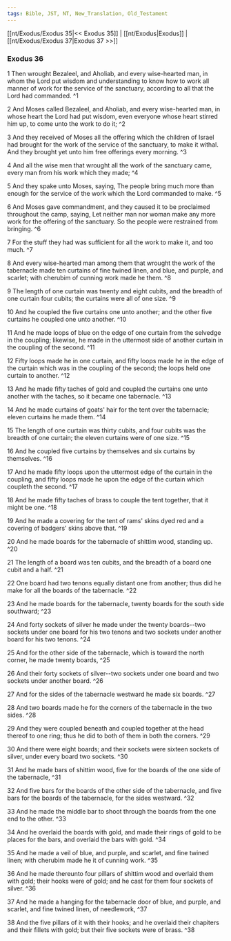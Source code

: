 ```yaml
---
tags: Bible, JST, NT, New_Translation, Old_Testament
---
```


[[nt/Exodus/Exodus 35|<< Exodus 35]] | [[nt/Exodus|Exodus]] | [[nt/Exodus/Exodus 37|Exodus 37 >>]]

### Exodus 36

1 Then wrought Bezaleel, and Aholiab, and every wise-hearted man, in whom the Lord put wisdom and understanding to know how to work all manner of work for the service of the sanctuary, according to all that the Lord had commanded.  ^1

2 And Moses called Bezaleel, and Aholiab, and every wise-hearted man, in whose heart the Lord had put wisdom, even everyone whose heart stirred him up, to come unto the work to do it;  ^2

3 And they received of Moses all the offering which the children of Israel had brought for the work of the service of the sanctuary, to make it withal. And they brought yet unto him free offerings every morning.  ^3

4 And all the wise men that wrought all the work of the sanctuary came, every man from his work which they made;  ^4

5 And they spake unto Moses, saying, The people bring much more than enough for the service of the work which the Lord commanded to make.  ^5

6 And Moses gave commandment, and they caused it to be proclaimed throughout the camp, saying, Let neither man nor woman make any more work for the offering of the sanctuary. So the people were restrained from bringing.  ^6

7 For the stuff they had was sufficient for all the work to make it, and too much.  ^7

8 And every wise-hearted man among them that wrought the work of the tabernacle made ten curtains of fine twined linen, and blue, and purple, and scarlet; with cherubim of cunning work made he them.  ^8

9 The length of one curtain was twenty and eight cubits, and the breadth of one curtain four cubits; the curtains were all of one size.  ^9

10 And he coupled the five curtains one unto another; and the other five curtains he coupled one unto another.  ^10

11 And he made loops of blue on the edge of one curtain from the selvedge in the coupling; likewise, he made in the uttermost side of another curtain in the coupling of the second.  ^11

12 Fifty loops made he in one curtain, and fifty loops made he in the edge of the curtain which was in the coupling of the second; the loops held one curtain to another.  ^12

13 And he made fifty taches of gold and coupled the curtains one unto another with the taches, so it became one tabernacle.  ^13

14 And he made curtains of goats\' hair for the tent over the tabernacle; eleven curtains he made them.  ^14

15 The length of one curtain was thirty cubits, and four cubits was the breadth of one curtain; the eleven curtains were of one size.  ^15

16 And he coupled five curtains by themselves and six curtains by themselves.  ^16

17 And he made fifty loops upon the uttermost edge of the curtain in the coupling, and fifty loops made he upon the edge of the curtain which coupleth the second.  ^17

18 And he made fifty taches of brass to couple the tent together, that it might be one.  ^18

19 And he made a covering for the tent of rams\' skins dyed red and a covering of badgers\' skins above that.  ^19

20 And he made boards for the tabernacle of shittim wood, standing up.  ^20

21 The length of a board was ten cubits, and the breadth of a board one cubit and a half.  ^21

22 One board had two tenons equally distant one from another; thus did he make for all the boards of the tabernacle.  ^22

23 And he made boards for the tabernacle, twenty boards for the south side southward;  ^23

24 And forty sockets of silver he made under the twenty boards\--two sockets under one board for his two tenons and two sockets under another board for his two tenons.  ^24

25 And for the other side of the tabernacle, which is toward the north corner, he made twenty boards,  ^25

26 And their forty sockets of silver\--two sockets under one board and two sockets under another board.  ^26

27 And for the sides of the tabernacle westward he made six boards.  ^27

28 And two boards made he for the corners of the tabernacle in the two sides.  ^28

29 And they were coupled beneath and coupled together at the head thereof to one ring; thus he did to both of them in both the corners.  ^29

30 And there were eight boards; and their sockets were sixteen sockets of silver, under every board two sockets.  ^30

31 And he made bars of shittim wood, five for the boards of the one side of the tabernacle,  ^31

32 And five bars for the boards of the other side of the tabernacle, and five bars for the boards of the tabernacle, for the sides westward.  ^32

33 And he made the middle bar to shoot through the boards from the one end to the other.  ^33

34 And he overlaid the boards with gold, and made their rings of gold to be places for the bars, and overlaid the bars with gold.  ^34

35 And he made a veil of blue, and purple, and scarlet, and fine twined linen; with cherubim made he it of cunning work.  ^35

36 And he made thereunto four pillars of shittim wood and overlaid them with gold; their hooks were of gold; and he cast for them four sockets of silver.  ^36

37 And he made a hanging for the tabernacle door of blue, and purple, and scarlet, and fine twined linen, of needlework,  ^37

38 And the five pillars of it with their hooks; and he overlaid their chapiters and their fillets with gold; but their five sockets were of brass.  ^38

 
